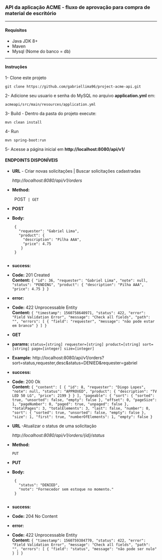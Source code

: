 ### API da aplicação ACME - fluxo de aprovação para compra de material de escritório

---

#### Requisitos

- Java JDK 8+
- Maven
- Mysql (Nome do banco = db)

---

#### Instruções 

1- Clone este projeto
```Shell
git clone https://github.com/gabriellima96/project-acme-api.git
```

2- Adicione seu usuario e senha do MySQL no arquivo **application.yml** em:
```
acmeapi/src/main/resources/application.yml
```

3- Build - Dentro da pasta do projeto execute:
```Shell
mvn clean install
```

4- Run
```Shell
mvn spring-boot:run
```

5- Acesse a página inicial em **http://localhost:8080/api/v1/**

#### ENDPOINTS DISPONÍVEIS

* **URL** - Criar novas solicitações | Buscar solicitações cadastradas

  _*http://localhost:8080/api/v1/orders*_

* **Method:**

  ` `POST` | GET` 
  
*  **POST**

  *  **Body:**
     ```
      {
        "requester": "Gabriel Lima",
        "product": {
          "description": "Pilha AAA",
          "price": 4.75
         }
      }
      
*  **success:**
  
  * **Code:** 201 Created <br />
    **Content:** `{
                    "id": 36,
                    "requester": "Gabriel Lima",
                    "note": null,
                    "status": "PENDING",
                    "product": {
                        "description": "Pilha AAA",
                        "price": 4.75
                    }
                  }`
                  
*  **error:**
  
  * **Code:** 422 Unprocessable Entity <br />
    **Content:** `{
                      "timestamp": 1560758640971,
                      "status": 422,
                      "error": "Field Validation Error",
                      "message": "Check all fields",
                      "path": "",
                      "errors": [
                          {
                              "field": "requester",
                              "message": "não pode estar em branco"
                          }
                      ]
                  }`
*  **GET**

  *  **params:**
     `status=[string]
      requester=[string]
      product=[string]
      sort=[string]
      page=[integer]
      size=[integer]`
      
   * **Example:**
   http://localhost:8080/api/v1/orders?sort=status,requester,desc&status=DENIED&requester=gabriel
      
*  **success:**
  
  * **Code:** 200 Ok <br />
    **Content:** `{
    "content": [
        {
            "id": 8,
            "requester": "Diogo Lopes",
            "note": null,
            "status": "APPROVED",
            "product": {
                "description": "TV LED 50 LG",
                "price": 2199
            }
        }
    ],
    "pageable": {
        "sort": {
            "sorted": true,
            "unsorted": false,
            "empty": false
        },
        "offset": 0,
        "pageSize": 1,
        "pageNumber": 0,
        "paged": true,
        "unpaged": false
    },
    "totalPages": 3,
    "totalElements": 3,
    "last": false,
    "number": 0,
    "sort": {
        "sorted": true,
        "unsorted": false,
        "empty": false
    },
    "size": 1,
    "first": true,
    "numberOfElements": 1,
    "empty": false
}`


* **URL** -Atualizar o status de uma solicitação

  _*http://localhost:8080/api/v1/orders/{id}/status*_

* **Method:**

  `PUT` 
  
*  **PUT**

  *  **Body:**
     ```
      {
        "status": "DENIED",
        "note": "Fornecedor sem estoque no momento."
      }
      
*  **success:**
  
  * **Code:** 204 No Content <br />
                  
*  **error:**
  
  * **Code:** 422 Unprocessable Entity <br />
    **Content:** `{
                      "timestamp": 1560759384770,
                      "status": 422,
                      "error": "Field Validation Error",
                      "message": "Check all fields",
                      "path": "",
                      "errors": [
                          {
                              "field": "status",
                              "message": "não pode ser nulo"
                          }
                      ]
                  }`
